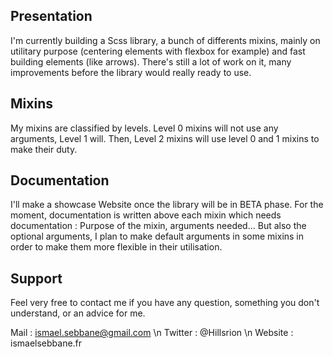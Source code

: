 ## Presentation

I'm currently building a Scss library, a bunch of differents mixins, mainly on utilitary purpose
(centering elements with flexbox for example) and fast building elements (like arrows).
There's still a lot of work on it, many improvements before the library would really ready to use.

## Mixins

My mixins are classified by levels. Level 0 mixins will not use any arguments, Level 1 will. Then, Level 2 mixins will use level 0 and 1 mixins to make their duty.

## Documentation

I'll make a showcase Website once the library will be in BETA phase. For the moment, documentation is written above each mixin which needs documentation : Purpose of the mixin, arguments needed...
But also the optional arguments, I plan to make default arguments in some mixins in order to make them more flexible in their utilisation.

## Support

Feel very free to contact me if you have any question, something you don't understand, or an advice for me.

Mail : ismael.sebbane@gmail.com \n
Twitter : @Hillsrion \n
Website : ismaelsebbane.fr
